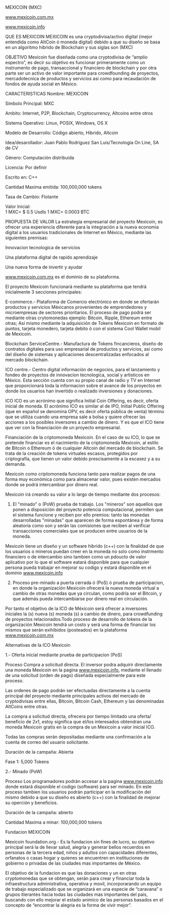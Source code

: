 

MEXICOIN (MXC)

www.mexicoin.com.mx

www.mexicoin.info

QUE ES MEXICOIN
MEXICOIN es una cryptodivisa/activo digital (mejor entendida como AltCoin ó moneda digital) debido a que su diseño se basa en un algoritmo hibrido de Blockchain y sus siglas son (MXC)  

OBJETIVO
Mexicoin fue diseñada como una cryptodivisa de “amplio espectro”, es decir su objetivo es funcionar primeramente como un instrumento de pago, transaccional y financiero de blockchain y por otra parte ser un activo de valor importante para crowdfounding de proyectos, mercadotecnica de productos y servicios asi como para recaudación de fondos de ayuda social en México.

CARACTERISTICAS
Nombre: MEXICOIN

Simbolo Principal: MXC

Ambito: Internet, P2P, Blockchain, Cryptocurrency, Altcoins entre otros

Sistema Operativo: Linux, POSIX, Windows, OS X

Modelo de Desarrollo: Código abierto, Hibrido, Altcoin

Idea/desarollador: Juan Pablo Rodriguez San Luis/Tecnologia On Line, SA de CV

Género: Computación distribuida

Licencia: Por definir

Escrito en: C++

Cantidad Maxima emitida: 100,000,000 tokens

Tasa de Cambio: Flotante

Valor Inicial:  
1 MXC= $ 0.5 Usdls
1 MXC= 0.0003 BTC

PROPUESTA DE VALOR
La estrategia empresarial del proyecto Mexicoin, es ofrecer una experiencia diferente para la integración a la nueva economia digital a los usuarios tradicionales de Internet en México, mediante las siguientes premisas:

Innovacion tecnologica de servicios

Una plataforma digital de rapido aprendizaje

Una nueva forma de invertir y ayudar 

www.mexicoin.com.mx es el dominio de su plataforma.

El proyecto Mexicoin funcionará mediante su plataforma que tendrá inicialmente  3 secciones principales:

E-commerce.- Plataforma de Comercio electrónico en donde se ofertarán productos y servicios Méxicanos provenientes de emprendedores y microempresas de sectores prioritarios. El proceso de pago podrá ser mediante otras crytomonedas ejemplo: Bitcoin, Ripple, Ethereum entre otras; Así mismo mediante la adquisición de Tokens Mexicoin en formato de puntos, tarjeta monedero, tarjeta debito ó con el sistema Cool Wallet mobil de Mexicoin. 

Blockchain ServiceCentre.- Manufactura de Tokens fincancieros, diseño de contratos digitales para uso empresarial de productos y servicios, asi como del diseño de sistemas y aplicaciones descentralizadas enfocados al mercado blockchain.

ICO centre.- Centro digital información de negocios, para el lanzamiento y fondeo de proyectos de innovacion tecnologica, social y artisticos en México. Esta sección cuenta con su propio canal de radio y TV en Internet que proporcionará toda la informacion sobre el avance de los proyectos en donde los usuarios han invertido o realizado inversiones y donaciones.

ICO
ICO es un acrónimo que significa Initial Coin Offering, es decir, oferta inicial de moneda. El acrónimo ICO es similar al de IPO, Initial Public Offering (que en español se denomina OPV, es decir oferta pública de venta) término que se utiliza cuando una empresa sale a bolsa y quiere ofrecer las acciones a los posibles inversores a cambio de dinero. Y es que el ICO tiene que ver con la financiación de un proyecto empresarial.

Financiación de la  criptomoneda Mexicoin.
En el caso de su ICO, lo que se pretende financiar es el nacimiento de la criptomoneda Mexicoin, al estilo de Bitcoin o Ethereum ó de cualquier Altcoin del mercado de blockchain. Se trata de la creación de tokens virtuales escasos, protegidos por criptografía, que tienen un valor debido prescisamente a la escasez y a su demanda.

Mexicoin como criptomoneda funciona tanto para realizar pagos de una forma muy económica como para almacenar valor, pues existen mercados donde se podrá intercambiar por dinero real.

Mexicoin irá creando su valor a lo largo de tiempo mediante dos procesos:

1) El  "minado" o (PoW) prueba de trabajo. Los "mineros" son aquellos que ponen a disposición del proyecto potencia computacional, permiten que el sistema funcione y reciben por ello premios: tanto las monedas desarrolladas  "minadas" que aparecen de forma espontánea y de forma aleatoria como son y serán las comisiones que reciben al verificar transacciones comerciales que se producen entre usuarios de la moneda.

Mexicoin tiene un diseño y un software hibrido (c++) con la finalidad de que los usuarios o mineros puedan creer en la moneda no solo como instrmento financiero o de intercambio sino tambien como un pdoucto de valor aplicativo por lo que el software eatará disponible para que cualquier persona pueda trabajar en mejorar su codigo y estará disponible en el dominio www.mexicoin.info

2) Proceso pre-minado a puerta cerrada ó (PoS) ó prueba de participacion, en donde la organización Mexicoin ofrecerá la nueva moneda virtual a cambio de otras monedas que ya circulan, como podría ser el Bitcoin, y que además pueda intercambiarse por dinero real en circulación.

Por tanto el objetivo de la ICO de Méxicoin será ofrecer a  inversores iniciales la (s) nueva (s) moneda (s) a cambio de dinero, para crowdfunding de proyectos relacionados.Todo proceso de desarrollo de tokens de la organización Mexicoin tendrá  un costo y será una forma de financiar los mismos que serán exihibidos (posteados) en la plataforma www.mexicoin.com.mx 

Alternativas de la ICO Mexicoin

1.- Oferta inicial mediante prueba de participacion (PoS)

Proceso
Compra a solicitud directa. El inversor podra adquirir directamente una moneda Mexicoin en la pagina www.mexicoin.info, mediante el llenado de una solicitud (orden de pago) diseñada especialmente para este proceso.

Las ordenes de pago podrán ser efectuadas directamente a la cuenta principal del proyecto mediante principales activos del mercado de cryptodivisas entre ellas, Bitcoin, Bitcoin Cash, Ethereum y las denominadas AltCoins entre  otras.

La compra a solicitud directa, ofrecera por tiempo limitado una oferta/ beneficio de 2x1, estoy significa que el/los interesados  obtendran una moneda Mexicoin gratis en la compra de un Mexicoin a valor inicial ICO.

Todas las compras serán depositadas mediante una confirmación a la cuenta de correo del usuario solicitante. 

Duración de la campaña: Abierta

Fase 1: 5,000 Tokens 

2.- Minado (PoW) 

Proceso
Los programadores podrán accesar a la pagina www.mexicoin.info donde estará disponible el codigo (software) para ser minado. En este proceso tambien los usuarios podrán participar en la modificación del mismo debido a que su diseño es abierto (c++) con la finalidad de mejorar su operción y beneficios.

Duración de la campaña: abierto

Cantidad Maxima a minar: 100,000,000 tokens

Fundacion MEXICOIN

Mexicoin foundation.org.- Es la fundacion sin fines de lucro, su objetivo principal será la de llevar salud, alegría y generar bellos recuerdos en personas de la tercera edad, niños y adultos con capacidades diferentes, orfanatos o casas hogar y quienes se encuentren en instituciones de gobierno o privadas de las ciudades mas importantes de México. 

El objetivo de la fundacion es que las donaciones y un  en otras cryptomonedas que se obtengan, serán para crear y financiar toda la infraestructura administrativa, operativa y movil,  incorporarando un equipo de trabajo especializado que se organizará en una especie de “caravana” o grupos itierantes hacia todas las ciudades mas importantes del pais, buscando con ello mejorar el estado animico de las personas basados en el concepto de “encontrar la alegria es la forma de vivir mejor”.
